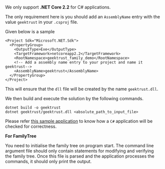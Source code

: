 We only support **.NET Core 2.2** for C# applications.

The only requirement here is you should add an `AssemblyName` entry with the value `geektrust` in your `.csproj` file. 

Given below is a sample 

```
<Project Sdk="Microsoft.NET.Sdk">
  <PropertyGroup>
    <OutputType>Exe</OutputType>
    <TargetFramework>netcoreapp2.2</TargetFramework>
    <RootNamespace>geektrust_family_demo</RootNamespace>
    <!-- Add a assembly name entry to your project and name it geektrust-->
    <AssemblyName>geektrust</AssemblyName> 
  </PropertyGroup>
</Project>
```

This will ensure that the `dll` file will be created by the name `geektrust.dll`. 

We then build and execute the solution by the following commands.

```
dotnet build -o geektrust
dotnet geektrust/geektrust.dll <absolute_path_to_input_file>
```

Please refer [this sample application](https://github.com/geektrust/geektrust-csharp-family-demo) to know how a `C#` application will be checked for correctness.

**For FamilyTree**

You need to initialise the family tree on program start. The command line argument file should only contain statements for modifying and verifying the family tree. Once this file is parsed and the application processes the commands, it should only print the output.
